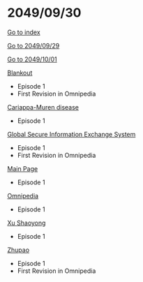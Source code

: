 # 2049/09/30

[Go to index](/README.md "Go to index")

[Go to 2049/09/29](20490929.md "Go to 2049/09/29")

[Go to 2049/10/01](20491001.md "Go to 2049/10/01")

[Blankout](https://omnipedia.app/wiki/2049/09/30/Blankout "Blankout")
- Episode 1
- First Revision in Omnipedia

[Cariappa-Muren disease](https://omnipedia.app/wiki/2049/09/30/Cariappa-Muren_disease/changes "Cariappa-Muren disease")
- Episode 1

[Global Secure Information Exchange System](https://omnipedia.app/wiki/2049/09/30/Global_Secure_Information_Exchange_System "Global Secure Information Exchange System")
- Episode 1
- First Revision in Omnipedia

[Main Page](https://omnipedia.app/wiki/2049/09/30/Main_Page "Main Page")
- Episode 1

[Omnipedia](https://omnipedia.app/wiki/2049/09/30/Omnipedia/changes "Omnipedia")
- Episode 1

[Xu Shaoyong](https://omnipedia.app/wiki/2049/09/30/Xu_Shaoyong/changes "Xu Shaoyong")
- Episode 1

[Zhupao](https://omnipedia.app/wiki/2049/09/30/Zhupao/changes "Zhupao")
- Episode 1
- First Revision in Omnipedia

